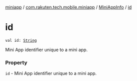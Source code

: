 [miniapp](../../index.md) / [com.rakuten.tech.mobile.miniapp](../index.md) / [MiniAppInfo](index.md) / [id](./id.md)

# id

`val id: `[`String`](https://kotlinlang.org/api/latest/jvm/stdlib/kotlin/-string/index.html)

Mini App identifier unique to a mini app.

### Property

`id` - Mini App identifier unique to a mini app.